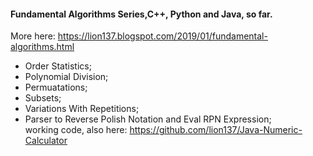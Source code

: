#### Fundamental Algorithms Series,C++, Python and Java, so far.
More here: https://lion137.blogspot.com/2019/01/fundamental-algorithms.html        
- Order Statistics;    
- Polynomial Division;    
- Permuatations;
- Subsets;
- Variations With Repetitions; 
- Parser to Reverse Polish Notation and Eval RPN Expression;   
    working code, also here: https://github.com/lion137/Java-Numeric-Calculator    
  



